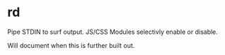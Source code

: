 rd
==
Pipe STDIN to surf output. JS/CSS Modules selectivly enable or disable.

Will document when this is further built out.
